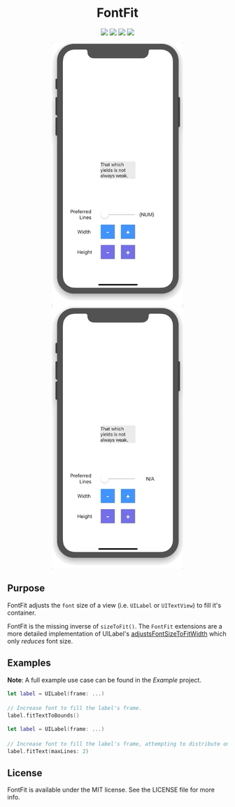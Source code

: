 <h1 align="center">FontFit</h1>

<p align="center">
  <img src="https://img.shields.io/badge/Swift-5.0-orange.svg" />
  <img src="https://img.shields.io/badge/platform-iOS-lightgray.svg" />
  <img src="https://img.shields.io/badge/license-MIT-blue.svg" />
  <img src="https://img.shields.io/badge/Carthage-compatible-green.svg" />
</p>

<p align="center">
    <img src="./.github/demo1.gif" width=300 />
    <img src="./.github/demo2.gif" width=300 />
</p>

## Purpose
FontFit adjusts the `font` size of a view (i.e. `UILabel` or `UITextView`) to fill it's container.

FontFit is the missing inverse of `sizeToFit()`. The `FontFit` extensions are a more detailed implementation of UILabel's [adjustsFontSizeToFitWidth](https://developer.apple.com/documentation/uikit/uilabel/1620546-adjustsfontsizetofitwidth) which only _reduces_ font size.

## Examples
**Note**: A full example use case can be found in the _Example_ project.

```Swift
let label = UILabel(frame: ...)

// Increase font to fill the label's frame.
label.fitTextToBounds()
```

```Swift
let label = UILabel(frame: ...)

// Increase font to fill the label's frame, attempting to distribute onto, at most, 2 lines.
label.fitText(maxLines: 2)
```
## License
FontFit is available under the MIT license. See the LICENSE file for more info.
